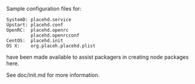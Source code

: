Sample configuration files for:
```
SystemD: placehd.service
Upstart: placehd.conf
OpenRC:  placehd.openrc
         placehd.openrcconf
CentOS:  placehd.init
OS X:    org.placeh.placehd.plist
```
have been made available to assist packagers in creating node packages here.

See doc/init.md for more information.

